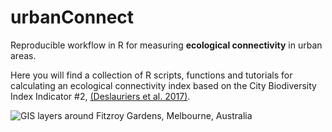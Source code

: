 # urbanConnect
Reproducible workflow in R for measuring **ecological connectivity** in urban areas. 

Here you will find a collection of R scripts, functions and tutorials for calculating an ecological connectivity index based on the City Biodiversity Index Indicator #2, [(Deslauriers et al. 2017)](https://www.sciencedirect.com/science/article/pii/S1470160X17300912).

![GIS layers around Fitzroy Gardens, Melbourne, Australia](https://github.com/hollylkirk/urbanConnect/images/ZoomedInFitzroyGardens.png)

